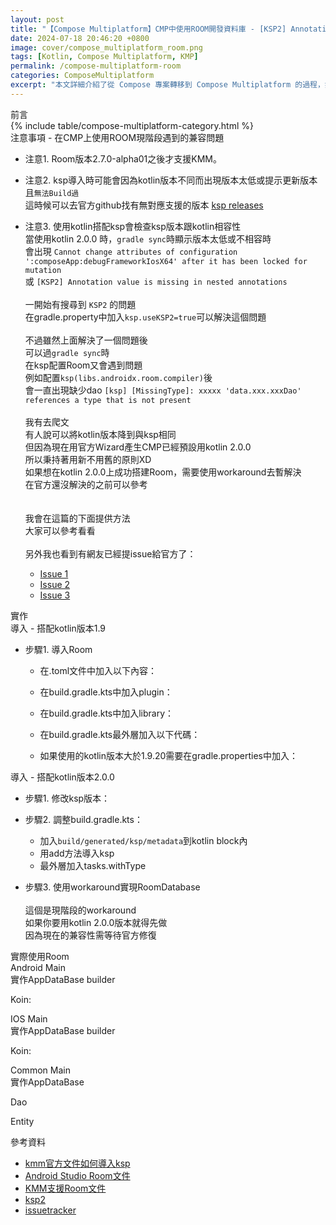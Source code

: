 ```yaml
---
layout: post
title: "【Compose Multiplatform】CMP中使用ROOM開發資料庫 - [KSP2] Annotation value is missing in nested annotations"
date: 2024-07-18 20:46:20 +0800
image: cover/compose_multiplatform_room.png
tags: [Kotlin, Compose Multiplatform, KMP]
permalink: /compose-multiplatform-room
categories: ComposeMultiplatform
excerpt: "本文詳細介紹了從 Compose 專案轉移到 Compose Multiplatform 的過程，如何導入以前在開發Android常用的Room。"
---
```


<div class="c-border-main-title-2">前言</div>


<div id="category">
    {% include table/compose-multiplatform-category.html %}
</div>

<div class="c-border-main-title-2">注意事項 - 在CMP上使用ROOM現階段遇到的兼容問題</div>

* 注意1. Room版本2.7.0-alpha01之後才支援KMM。

* 注意2. ksp導入時可能會因為kotlin版本不同而出現版本太低或提示更新版本<br>
且`無法Build過`<br>
這時候可以去官方github找有無對應支援的版本 [ksp releases](https://github.com/google/ksp/releases)<br>

* 注意3. 使用kotlin搭配ksp會檢查ksp版本跟kotlin相容性<br>
當使用kotlin 2.0.0 時，`gradle sync`時顯示版本太低或不相容時<br>
會出現 `Cannot change attributes of configuration ':composeApp:debugFrameworkIosX64' after it has been locked for mutation` <br>
或 `[KSP2] Annotation value is missing in nested annotations`<br><br>
一開始有搜尋到 `KSP2` 的問題<br>
在gradle.property中加入`ksp.useKSP2=true`可以解決這個問題 <br><br>
不過雖然上面解決了一個問題後<br>
可以過`gradle sync`時<br>
在ksp配置Room又會遇到問題<br>
例如配置`ksp(libs.androidx.room.compiler)`後<br>
會一直出現缺少dao `[ksp] [MissingType]: xxxxx 'data.xxx.xxxDao' references a type that is not present`<br><br>
我有去爬文 <br>
有人說可以將kotlin版本降到與ksp相同<br>
但因為現在用官方Wizard產生CMP已經預設用kotlin 2.0.0<br>
所以秉持著用新不用舊的原則XD<br>
如果想在kotlin 2.0.0上成功搭建Room，需要使用workaround去暫解決 <br>
在官方還沒解決的之前可以參考 <br><br><br>
我會在這篇的下面提供方法<br>
大家可以參考看看<br><br>
另外我也看到有網友已經提issue給官方了：<br>
   * [Issue 1](https://github.com/google/ksp/issues/1896)
   * [Issue 2](https://youtrack.jetbrains.com/issue/KT-68981)
   * [Issue 3](https://github.com/google/ksp/issues/1833)



<div class="c-border-main-title-2">實作</div>

<div class="c-border-content-title-1">導入 - 搭配kotlin版本1.9</div>

* 步驟1. 導入Room
   - 在.toml文件中加入以下內容：
     <script src="https://gist.github.com/KuanChunChen/c352887cbc647ca13eeb66452a79edbd.js"></script>

   - 在build.gradle.kts中加入plugin：
     <script src="https://gist.github.com/KuanChunChen/b131ed97d95a0cd21cc3a7831c6142a8.js"></script>

   - 在build.gradle.kts中加入library：
     <script src="https://gist.github.com/KuanChunChen/a036df8a7c3a144e2b261471e911d82f.js"></script>
  
   - 在build.gradle.kts最外層加入以下代碼：
     <script src="https://gist.github.com/KuanChunChen/52c42bc675a05a58f04ab9fc95624032.js"></script>

   - 如果使用的kotlin版本大於1.9.20需要在gradle.properties中加入：
    <script src="https://gist.github.com/KuanChunChen/adc4b45f180191bc1ec6911c9471cf8e.js"></script>

<div class="c-border-content-title-1">導入 - 搭配kotlin版本2.0.0</div>

* 步驟1. 修改ksp版本：
  <script src="https://gist.github.com/KuanChunChen/ca66a227923d4f4a47c7a6a5823af719.js"></script>

* 步驟2. 調整build.gradle.kts：<br>
   - 加入`build/generated/ksp/metadata`到kotlin block內<br>
   - 用add方法導入ksp<br>
   - 最外層加入tasks.withType<br>
    <script src="https://gist.github.com/KuanChunChen/c294e47392a0e64f2bd6cc88f638a5ac.js"></script>

* 步驟3. 使用workaround實現RoomDatabase<br><br>
  這個是現階段的workaround<br>
  如果你要用kotlin 2.0.0版本就得先做<br>
  因為現在的兼容性需等待官方修復<br>
  <script src="https://gist.github.com/KuanChunChen/a94106152a3951c8f605bb9cee11eaac.js"></script>

<div class="c-border-main-title-2">實際使用Room</div>
<div class="c-border-content-title-1">Android Main</div>
實作AppDataBase builder
<script src="https://gist.github.com/KuanChunChen/070cd28c456b0cf18418e7982a3a859c.js"></script><br>

Koin: 
<script src="https://gist.github.com/KuanChunChen/6a76498330b853aebcadcf118d8322c9.js"></script>
<div class="c-border-content-title-1">IOS Main</div>
實作AppDataBase builder
<script src="https://gist.github.com/KuanChunChen/12078618b6fe85935efd75dfd84178f0.js"></script><br>

Koin:
<script src="https://gist.github.com/KuanChunChen/221f5879d2f9aa3cf71368f6a6c30f47.js"></script>

<div class="c-border-content-title-1">Common Main</div>
實作AppDataBase
<script src="https://gist.github.com/KuanChunChen/0c2d746b2045ab6a265ad00acd221e6c.js"></script>

Dao
<script src="https://gist.github.com/KuanChunChen/f509c24e1504ecf18cddd59ea478d127.js"></script>

Entity
<script src="https://gist.github.com/KuanChunChen/40c40b4435400e56c7f77f9160238d64.js"></script>

<div class="c-border-main-title-2">參考資料</div>

* [kmm官方文件如何導入ksp](https://kotlinlang.org/docs/ksp-multiplatform.html)
* [Android Studio Room文件](https://developer.android.com/jetpack/androidx/releases/room#declaring_dependencies)
* [KMM支援Room文件](https://developer.android.com/kotlin/multiplatform/room)
* [ksp2](https://android-developers.googleblog.com/2023/12/ksp2-preview-kotlin-k2-standalone.html)
* [issuetracker](https://issuetracker.google.com/issues/341787827)